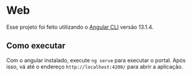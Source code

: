 # Web

Esse projeto foi feito utilizando o [Angular CLI](https://github.com/angular/angular-cli) versão 13.1.4.

## Como executar

Com o angular instalado, execute `ng serve` para executar o portal. Após isso, vá até o endereço `http://localhost:4200/` para abrir a aplicação.

